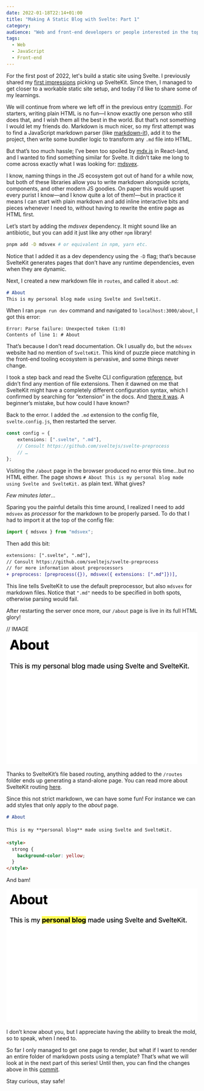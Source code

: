 ```yaml
---
date: 2022-01-18T22:14+01:00
title: "Making A Static Blog with Svelte: Part 1"
category:
audience: "Web and front-end developers or people interested in the topic"
tags:
  - Web
  - JavaScript
  - Front-end
---
```


For the first post of 2022, let's build a static site using Svelte. I previously shared my [first impressions](https://redalemeden.com/blog/2021/picking-up-svelte) picking up SvelteKit. Since then, I managed to get closer to a workable static site setup, and today I'd like to share some of my learnings.

We will continue from where we left off in the previous entry ([commit](https://github.com/kaishin/svelte-starter/commit/e108b31282d128e79743b3d2abbad9a27224d6e0)). For starters, writing plain HTML is no fun—I know exactly one person who still does that, and I wish them all the best in the world. But that’s not something I would let my friends do. Markdown is much nicer, so my first attempt was to find a JavaScript markdown parser (like [markdown-it](https://github.com/markdown-it/markdown-it)), add it to the project, then write some bundler logic to transform any `.md` file into HTML.

But that’s too much hassle; I’ve been too spoiled by [mdx.js](https://mdxjs.com) in React-land, and I wanted to find something similar for Svelte. It didn’t take me long to come across exactly what I was looking for: [mdsvex](https://mdsvex.com). 

I know, naming things in the JS ecosystem got out of hand for a while now, but both of these libraries allow you to write markdown alongside scripts, components, and other modern JS goodies. On paper this would upset every purist I know—and I know quite a lot of them!—but in practice it means I can start with plain markdown and add inline interactive bits and pieces whenever I need to, without having to rewrite the entire page as HTML first.

Let’s start by adding the _mdsvex_ dependency. It might sound like an antibiotic, but you can add it just like any other `npm` library!

```sh
pnpm add -D mdsvex # or equivalent in npm, yarn etc.
```

Notice that I added it as a dev dependency using the `-D` flag; that’s because SvelteKit generates pages that don’t have any runtime dependencies, even when they are dynamic.

Next, I created a new markdown file in `routes`, and called it `about.md`:

```md
# About
This is my personal blog made using Svelte and SvelteKit.
```

When I ran `pnpm run dev` command and navigated to `localhost:3000/about`, I got this error:

```
Error: Parse failure: Unexpected token (1:0)
Contents of line 1: # About
```

That’s because I don’t read documentation. Ok I usually do, but the `mdsvex` website had no mention of `SvelteKit`. This kind of puzzle piece matching in the front-end tooling ecosystem is pervasive, and some things never change.

I took a step back and read the Svelte CLI configuration [reference](https://wmzy.github.io/svelte-cli/config/#global-cli-config), but didn’t find any mention of file extensions. Then it dawned on me that SvelteKit might have a completely different configuration syntax, which I confirmed by searching for “extension” in the docs. And [there it was](https://kit.svelte.dev/docs#configuration). A beginner’s mistake, but how could I have known?

Back to the error. I added the `.md` extension to the config file, `svelte.config.js`, then restarted the server.

```typescript
const config = {
	extensions: [".svelte", ".md"],
	// Consult https://github.com/sveltejs/svelte-preprocess
	// …
};
```

Visiting the `/about` page in the browser produced no error this time...but no HTML either. The page shows `# About This is my personal blog made using Svelte and SvelteKit.` as plain text. What gives?

_Few minutes later_...

Sparing you the painful details this time around, I realized I need to add `mdsvex` as _processor_ for the markdown to be properly parsed. To do that I had to import it at the top of the config file:

```js
import { mdsvex } from "mdsvex";
```

Then add this bit:

```diff
extensions: [".svelte", ".md"],
// Consult https://github.com/sveltejs/svelte-preprocess
// for more information about preprocessors
+ preprocess: [preprocess({}), mdsvex({ extensions: [".md"]})],
```

This line tells SvelteKit to use the default preprocessor, but also `mdsvex` for markdown files. Notice that `".md"` needs to be specified in both spots, otherwise parsing would fail.

After restarting the server once more, our `/about` page is live in its full HTML glory!

// IMAGE
![About page preview 1](about-page-1.png)

Thanks to SvelteKit’s file based routing, anything added to the `/routes` folder ends up generating a stand-alone page. You can read more about SvelteKit routing [here](https://kit.svelte.dev/docs#routing).

Since this not strict markdown, we can have some fun! For instance we can add styles that only apply to the _about_ page.

```md
# About

This is my **personal blog** made using Svelte and SvelteKit.

<style>
  strong {
    background-color: yellow;
  }
</style>
```

And bam!

![About page preview 2](about-page-2.png)

I don’t know about you, but I appreciate having the ability to break the mold, so to speak, when I need to.

So far I only managed to get one page to render, but what if I want to render an entire folder of markdown posts using a template? That’s what we will look at in the next part of this series! Until then, you can find the changes above in this [commit](https://github.com/kaishin/svelte-starter/commit/38ceedf4d5c6c0740a3d4479a1f9662bad7fe867).

Stay curious, stay safe!
